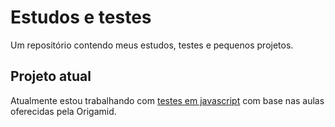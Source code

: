 # Estudos e testes

Um repositório contendo meus estudos, testes e pequenos projetos.

## Projeto atual

Atualmente estou trabalhando com [testes em javascript](https://github.com/augustomarsola/study_projects/tree/master/Javascript/Origamid%20Aulas) com base nas aulas oferecidas pela Origamid.
